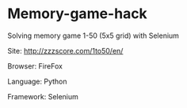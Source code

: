 # Memory-game-hack
Solving memory game 1-50 (5x5 grid) with Selenium

Site: http://zzzscore.com/1to50/en/

Browser: FireFox

Language: Python

Framework: Selenium
